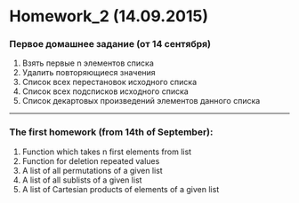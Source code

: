 ﻿Homework_2 (14.09.2015)
=======================

### Первое домашнее задание (от 14 сентября)

1. Взять первые n элементов списка
2. Удалить повторяющиеся значения
3. Список всех перестановок исходного списка
4. Список всех подсписков исходного списка
5. Список декартовых произведений элементов данного списка

______________________________

### The first homework (from 14th of September):

1. Function which takes n first elements from list
2. Function for deletion repeated values
3. A list of all permutations of a given list
4. A list of all sublists of a given list
5. A list of Cartesian products of elements of a given list
